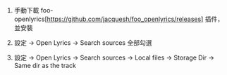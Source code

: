 1. 手動下載 foo-openlyrics[https://github.com/jacquesh/foo_openlyrics/releases] 插件，並安裝

2. 設定 -> Open Lyrics -> Search sources 全部勾選

3. 設定 -> Open Lyrics -> Search sources -> Local files -> Storage Dir -> Same dir as the track